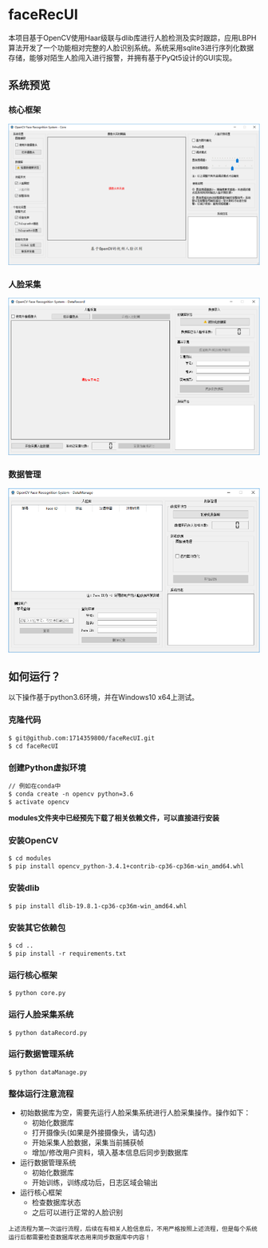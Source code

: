 # faceRecUI
本项目基于OpenCV使用Haar级联与dlib库进行人脸检测及实时跟踪，应用LBPH算法开发了一个功能相对完整的人脸识别系统。系统采用sqlite3进行序列化数据存储，能够对陌生人脸闯入进行报警，并拥有基于PyQt5设计的GUI实现。

## 系统预览
### 核心框架
![](https://github.com/1714359800/faceRecUI/blob/main/images/CoreUI.png)
### 人脸采集
![DataRecordUI](.\images\DataRecordUI.png)
### 数据管理
![DataManageUI](.\images\DataManageUI.png)

## 如何运行？
以下操作基于python3.6环境，并在Windows10 x64上测试。
### 克隆代码
```
$ git@github.com:1714359800/faceRecUI.git
$ cd faceRecUI
```
### 创建Python虚拟环境
```
// 例如在conda中
$ conda create -n opencv python=3.6
$ activate opencv
```


**modules文件夹中已经预先下载了相关依赖文件，可以直接进行安装**

### 安装OpenCV

```
$ cd modules
$ pip install opencv_python-3.4.1+contrib-cp36-cp36m-win_amd64.whl
```
### 安装dlib
```
$ pip install dlib-19.8.1-cp36-cp36m-win_amd64.whl
```
### 安装其它依赖包
```
$ cd ..
$ pip install -r requirements.txt
```
### 运行核心框架
```
$ python core.py
```
### 运行人脸采集系统
```
$ python dataRecord.py
```
### 运行数据管理系统
```
$ python dataManage.py
```
### 整体运行注意流程

* 初始数据库为空，需要先运行人脸采集系统进行人脸采集操作。操作如下：
  * 初始化数据库
  * 打开摄像头(如果是外接摄像头，请勾选)
  * 开始采集人脸数据，采集当前捕获帧
  * 增加/修改用户资料，填入基本信息后同步到数据库
* 运行数据管理系统
  * 初始化数据库
  * 开始训练，训练成功后，日志区域会输出
* 运行核心框架
  * 检查数据库状态
  * 之后可以进行正常的人脸识别

```
上述流程为第一次运行流程，后续在有相关人脸信息后，不用严格按照上述流程，但是每个系统运行后都需要检查数据库状态用来同步数据库中内容！
```

